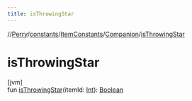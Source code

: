 ```yaml
---
title: isThrowingStar
---
```

//[Perry](../../../../index.html)/[constants](../../index.html)/[ItemConstants](../index.html)/[Companion](index.html)/[isThrowingStar](is-throwing-star.html)



# isThrowingStar



[jvm]\
fun [isThrowingStar](is-throwing-star.html)(itemId: [Int](https://kotlinlang.org/api/latest/jvm/stdlib/kotlin/-int/index.html)): [Boolean](https://kotlinlang.org/api/latest/jvm/stdlib/kotlin/-boolean/index.html)




